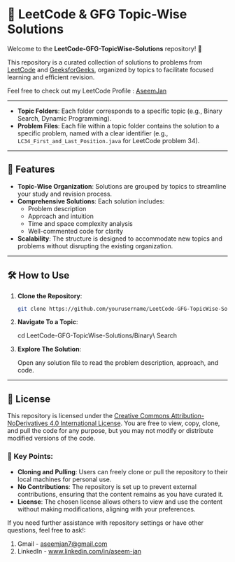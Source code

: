 # 🚀 LeetCode & GFG Topic-Wise Solutions

Welcome to the **LeetCode-GFG-TopicWise-Solutions** repository! 🎯

This repository is a curated collection of solutions to problems from [LeetCode](https://leetcode.com/) and [GeeksforGeeks](https://www.geeksforgeeks.org/), organized by topics to facilitate focused learning and efficient revision.

Feel free to check out my LeetCode Profile : [AseemJan](https://leetcode.com/u/AseemJan/) 


---


- **Topic Folders**: Each folder corresponds to a specific topic (e.g., Binary Search, Dynamic Programming).
- **Problem Files**: Each file within a topic folder contains the solution to a specific problem, named with a clear identifier (e.g., `LC34_First_and_Last_Position.java` for LeetCode problem 34).


---


## 🧠 Features

- **Topic-Wise Organization**: Solutions are grouped by topics to streamline your study and revision process.
- **Comprehensive Solutions**: Each solution includes:
  - Problem description
  - Approach and intuition
  - Time and space complexity analysis
  - Well-commented code for clarity
- **Scalability**: The structure is designed to accommodate new topics and problems without disrupting the existing organization.


---


## 🛠️ How to Use

1. **Clone the Repository**:
   ```bash
   git clone https://github.com/yourusername/LeetCode-GFG-TopicWise-Solutions.git

2. **Navigate To a Topic**:
   
   cd LeetCode-GFG-TopicWise-Solutions/Binary\ Search

3. **Explore The Solution**:

   Open any solution file to read the problem description, approach, and code.

---


## 📄 License

This repository is licensed under the [Creative Commons Attribution-NoDerivatives 4.0 International License](https://creativecommons.org/licenses/by-nd/4.0/). You are free to view, copy, clone, and pull the code for any purpose, but you may not modify or distribute modified versions of the code.



### 📌 Key Points:

- **Cloning and Pulling**: Users can freely clone or pull the repository to their local machines for personal use.
- **No Contributions**: The repository is set up to prevent external contributions, ensuring that the content remains as you have curated it.
- **License**: The chosen license allows others to view and use the content without making modifications, aligning with your preferences.

If you need further assistance with repository settings or have other questions, feel free to ask!:
  1. Gmail - aseemjan7@gmail.com
  2. LinkedIn - www.linkedin.com/in/aseem-jan



 






